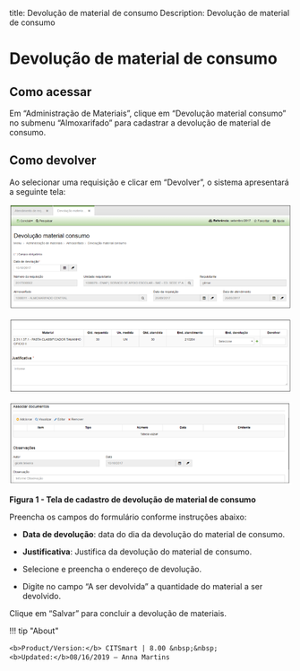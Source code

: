 title: Devolução de material de consumo
Description: Devolução de material de consumo

# Devolução de material de consumo

Como acessar
------------

Em “Administração de Materiais”, clique em “Devolução material consumo” no
submenu “Almoxarifado” para cadastrar a devolução de material de consumo.

Como devolver
-------------

Ao selecionar uma requisição e clicar em “Devolver”, o sistema apresentará a
seguinte tela:

   ![figura](images/return-1.png)

   ![figura](images/return-2.png)
   
   ![figura](images/return-3.png)

   **Figura 1 - Tela de cadastro de devolução de material de consumo**

Preencha os campos do formulário conforme instruções abaixo:

-   **Data de devolução**: data do dia da devolução do material de consumo.

-   **Justificativa**: Justifica da devolução do material de consumo.

-   Selecione e preencha o endereço de devolução.

-   Digite no campo “A ser devolvida” a quantidade do material a ser devolvido.

Clique em “Salvar” para concluir a devolução de materiais.


!!! tip "About"

    <b>Product/Version:</b> CITSmart | 8.00 &nbsp;&nbsp;
    <b>Updated:</b>08/16/2019 – Anna Martins
